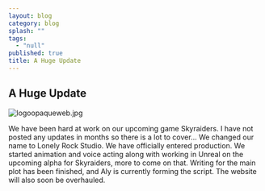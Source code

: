```yaml
---
layout: blog
category: blog
splash: ""
tags: 
  - "null"
published: true
title: A Huge Update
---
```



## A Huge Update
![logoopaqueweb.jpg]({{site.baseurl}}/media/logoopaqueweb.jpg)

We have been hard at work on our upcoming game Skyraiders. I have not posted any updates in months so there is a lot to cover... We changed our name to Lonely Rock Studio. We have officially entered production. We started animation and voice acting along with working in Unreal on the upcoming alpha for Skyraiders, more to come on that. Writing for the main plot has been finished, and Aly is currently forming the script. The website will also soon be overhauled.
